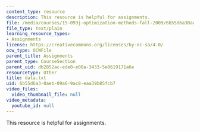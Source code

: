 ```yaml
---
content_type: resource
description: This resource is helpful for assignments.
file: /media/courses/15-093j-optimization-methods-fall-2009/6b55d6a30aeb09a69ac8eaa39b85fcb7_data.txt
file_type: text/plain
learning_resource_types:
- Assignments
license: https://creativecommons.org/licenses/by-nc-sa/4.0/
ocw_type: OCWFile
parent_title: Assignments
parent_type: CourseSection
parent_uid: db2852ac-ede0-e08a-3433-5e0619171a6e
resourcetype: Other
title: data.txt
uid: 6b55d6a3-0aeb-09a6-9ac8-eaa39b85fcb7
video_files:
  video_thumbnail_file: null
video_metadata:
  youtube_id: null
---
```

This resource is helpful for assignments.